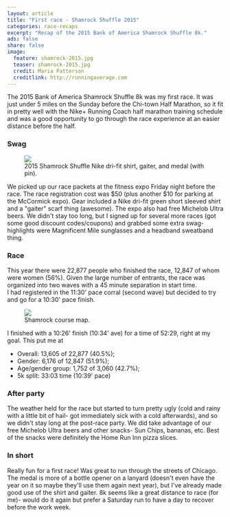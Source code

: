 ```yaml
---
layout: article
title: "First race - Shamrock Shuffle 2015"
categories: race-recaps
excerpt: "Recap of the 2015 Bank of America Shamrock Shuffle 8k."
ads: false
share: false
image:
  feature: shamrock-2015.jpg
  teaser: shamrock-2015.jpg
  credit: Maria Patterson
  creditlink: http://runningaverage.com
---
```


The 2015 Bank of America Shamrock Shuffle 8k was my first race. 
It was just under 5 miles on the Sunday before the Chi-town Half 
Marathon, so it fit in pretty well with the Nike+ Running Coach
half marathon training schedule and was a good opportunity to go through the
race experience at an easier distance before the half.

### Swag

<figure class="half">
        <img src="{{ site.url }}/images/shamrock-gear.jpg">
        <figcaption>2015 Shamrock Shuffle Nike dri-fit shirt, gaiter, and medal (with pin).</figcaption>
</figure>

We picked up our race packets at the fitness expo Friday night before the
race.  The race registration cost 
was $50 (plus another $10 for parking at the McCormick expo).
Gear included a Nike dri-fit green short sleeved shirt and a "gaiter" scarf thing
(awesome).  The expo also had free Michelob Ultra beers.  We didn't stay too long,
but I signed up for several more races (got some good discount codes/coupons)
and grabbed some extra swag- highlights were 
Magnificent Mile sunglasses and a headband sweatband thing.

### Race
This year there were 22,877 people who finished the race, 12,847
of whom were women (56%). Given the large number of entrants, the race was 
organized into two waves with a 45 minute separation in start time.  
I had registered in the 11:30' pace corral (second wave) but decided 
to try and go for a 10:30' pace finish.

<figure class="half">
        <img src="{{ site.url }}/images/shamrock-course.jpg">
        <figcaption>Shamrock course map.</figcaption>
</figure>

I finished with a 10:26' finish (10:34' ave) for a time of 52:29, right at my goal.
This put me at 

* Overall: 13,605 of 22,877 (40.5%); 
* Gender: 6,176 of 12,847 (51.9%); 
* Age/gender group: 1,752 of 3,060 (42.7%); 
* 5k split: 33:03 time (10:39' pace)



### After party
The weather held for the race but 
started to turn pretty ugly (cold and rainy with a little
bit of hail- got immediately sick with a cold afterwards), 
and so we didn't stay long at the post-race party. 
We did take advantage of our free Michelob Ultra beers and other snacks- 
Sun Chips, bananas, etc.
Best of the snacks were definitely the Home Run Inn pizza slices.
  


### In short
Really fun for a first race!  Was great to run through the streets of Chicago.  The
medal is more of a bottle opener on a lanyard (doesn't even have the year on it
so maybe they'll use them again next year), but I've already made good use of the
shirt and gaiter.  8k seems like a great distance to race (for me)- would do it
again but prefer a Saturday run to have a day to recover before the work week. 
